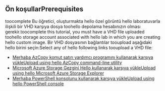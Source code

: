 ## <a name="prerequisites"></a><span data-ttu-id="36903-101">Ön koşullar</span><span class="sxs-lookup"><span data-stu-id="36903-101">Prerequisites</span></span> 
<span data-ttu-id="36903-102">toocomplete Bu öğretici, oluşturmakta hello özel görüntü hello laboratuvarla ilişkili bir VHD karşıya dosya toohello depolama hesabınızın olması gerekir.</span><span class="sxs-lookup"><span data-stu-id="36903-102">toocomplete this tutorial, you must have a VHD file uploaded toohello storage account associated with hello lab in which you are creating hello custom image.</span></span> <span data-ttu-id="36903-103">Bir VHD dosyasının bağlantılar tooupload aşağıdaki hello birini seçin:</span><span class="sxs-lookup"><span data-stu-id="36903-103">Select any of hello following links tooupload a VHD file:</span></span>

- [<span data-ttu-id="36903-104">Merhaba AzCopy komut satırı yardımcı programını kullanarak karşıya yükle</span><span class="sxs-lookup"><span data-stu-id="36903-104">Upload using hello AzCopy command-line utility</span></span>](../articles/devtest-lab/devtest-lab-upload-vhd-using-azcopy.md)
- [<span data-ttu-id="36903-105">Microsoft Azure Storage Gezgini Hello kullanarak karşıya yükle</span><span class="sxs-lookup"><span data-stu-id="36903-105">Upload using hello Microsoft Azure Storage Explorer</span></span>](../articles/devtest-lab/devtest-lab-upload-vhd-using-storage-explorer.md)
- [<span data-ttu-id="36903-106">Merhaba PowerShell konsolunu kullanarak karşıya yükle</span><span class="sxs-lookup"><span data-stu-id="36903-106">Upload using hello PowerShell console</span></span>](../articles/devtest-lab/devtest-lab-upload-vhd-using-powershell.md)
